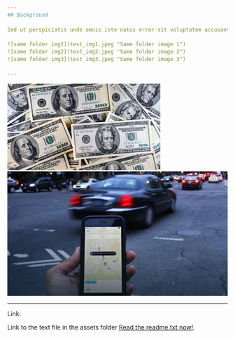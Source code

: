 ```yaml
---
## Background

Sed ut perspiciatis unde omnis iste natus error sit voluptatem accusantium doloremque laudantium, totam rem aperiam, eaque ipsa quae ab illo inventore veritatis et quasi architecto beatae vitae dicta sunt explicabo. Nemo enim ipsam voluptatem quia voluptas sit aspernatur aut odit aut fugit, sed quia consequuntur magni dolores eos qui ratione voluptatem sequi nesciunt. Neque porro quisquam est, qui dolorem ipsum quia dolor sit amet, consectetur, adipisci velit, sed quia non numquam eius modi tempora incidunt ut labore et dolore magnam aliquam quaerat voluptatem.

![same folder img1](test_img1.jpeg "Same folder image 1")
![same folder img2](test_img2.jpeg "Same folder image 2")
![same folder img3](test_img3.jpeg "Same folder image 3")

---
```

![assets folder img1](assets/large_img1.jpg "Assets folder image 1")
![assets folder img2](assets/large_img2.jpg "Assets folder image 2")

---
Link:

Link to the text file in the assets folder [Read the readme.txt now!](/assets/readme.txt).
